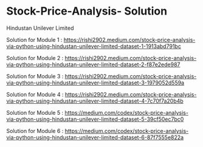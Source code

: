 # Stock-Price-Analysis- Solution
Hindustan Unilever Limited

Solution for Module 1 : https://rishi2902.medium.com/stock-price-analysis-via-python-using-hindustan-unilever-limited-dataset-1-1913abd791bc

Solution for Module 2 : https://rishi2902.medium.com/stock-price-analysis-via-python-using-hindustan-unilever-limited-dataset-2-f87e2ede987

Solution for Module 3 : https://rishi2902.medium.com/stock-price-analysis-via-python-using-hindustan-unilever-limited-dataset-3-1979052d559a

Solution for Module 4 : https://rishi2902.medium.com/stock-price-analysis-via-python-using-hindustan-unilever-limited-dataset-4-7c70f7a20b4b

Solution for Module 5 : https://medium.com/codex/stock-price-analysis-via-python-using-hindustan-unilever-limited-dataset-5-39cf50ec7bc0 

Solution for Module 6 : https://medium.com/codex/stock-price-analysis-via-python-using-hindustan-unilever-limited-dataset-6-87f7555e822a
